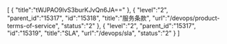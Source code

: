 [
	{
		"title":"tWJPAO9lvS3burKJvQn6JA=="
	},
	{
		"level":"2",
		"parent_id":"15317",
		"id":"15318",
		"title":"服务条款",
		"url":"/devops/product-terms-of-service",
		"status":"2"
	},
	{
		"level":"2",
		"parent_id":"15317",
		"id":"15319",
		"title":"SLA",
		"url":"/devops/sla",
		"status":"2"
	}
]